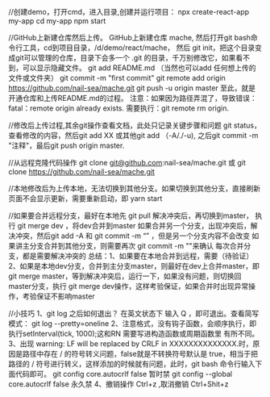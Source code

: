 //创建demo，打开cmd，进入目录,创建并运行项目：
  npx create-react-app my-app
  cd my-app
  npm start

//GitHub上新建仓库然后上传。
  GitHub上新建仓库 mache, 然后打开git bash命令行工具，cd到项目目录，/d/demo/react/mache，
  然后 git init，把这个目录变成git可以管理的仓库，目录下会多一个 .git 的目录，千万别修改它，如果看不到，可以显示隐藏文件。
  git add README.md （当然也可以add 任何想上传的文件或文件夹）
  git commit -m "first commit"
  git remote add origin https://github.com/nail-sea/mache.git
  git push -u origin master
  至此，就是开通仓库和上传README.md的过程。
  注意：如果因为路径弄混了，导致错误：fatal：remote origin already exists.  需要执行：git remote rm origin.

//修改后上传过程,其余git操作查看文档，此处只记录关键步骤和问题
  git status，查看修改的内容，然后git add XX 或其他git add （-A/./-u), 之后git commit -m "注释"，最后git push origin master.

//从远程克隆代码操作
  git clone git@github.com:nail-sea/mache.git  或 git clone https://github.com/nail-sea/mache.git

//本地修改后为上传本地，无法切换到其他分支。如果切换到其他分支，直接刷新页面不会显示更新，需要重新启动，即 yarn start  

//如果要合并远程分支，最好在本地先 git pull 解决冲突后，再切换到master，  执行 git merge dev ，将dev合并到master
  如果合并另一个分支，出现冲突后，解决冲突，然后git add -A 和 git commit -m “” ，但是另一个分支内容不会改变
  如果讲主分支合并到其他分支，则需要再次 git commit -m ""来确认
  每次合并分支，都是需要解决冲突的
  总结：1、如果要在本地合并到远程，需要（待验证）
        2、如果是本地dev分支，合并到主分支master，则最好在dev上合并master，即 git merge master，等到解决冲突后，运行一下，如果没有问题，则切换回master分支，执行 git merge dev操作，这样考验保证，如果合并时出现异常操作，考验保证不影响master

//小技巧
1、git log 之后如何退出？ 在英文状态下 输入 Q ，即可退出。查看简写模式： git log --pretty=oneline
2、注意格式，没有钩子函数，会顺序执行，即执行setInterval(tick, 1000);这和RN 需要写进构造函数或周期函数里 有所不同。
3、出现 warning: LF will be replaced by CRLF in XXXXXXXXXXXXXX.时，原因是路径中存在 / 的符号转义问题，false就是不转换符号默认是 true，相当于把路径的 / 符号进行转义，这样添加的时候就有问题，此时，git bash 命令行输入下面代码即可。
  git config core.autocrlf false  暂时禁
  git config --global core.autocrlf false 永久禁 
4、撤销操作 Ctrl+z ,取消撤销 Ctrl+Shit+z
